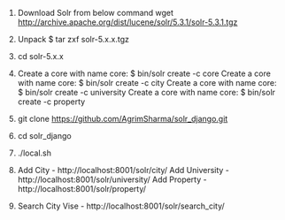 1) Download Solr from below command
wget http://archive.apache.org/dist/lucene/solr/5.3.1/solr-5.3.1.tgz

2) Unpack $ tar zxf solr-5.x.x.tgz

3) cd solr-5.x.x

4) Create a core with name core: $ bin/solr create -c core
Create a core with name core: $ bin/solr create -c city
Create a core with name core: $ bin/solr create -c university
Create a core with name core: $ bin/solr create -c property

5) git clone https://github.com/AgrimSharma/solr_django.git

6) cd solr_django

7) ./local.sh

8) Add City - http://localhost:8001/solr/city/
Add University - http://localhost:8001/solr/university/
Add Property - http://localhost:8001/solr/property/

9) Search City Vise - http://localhost:8001/solr/search_city/
